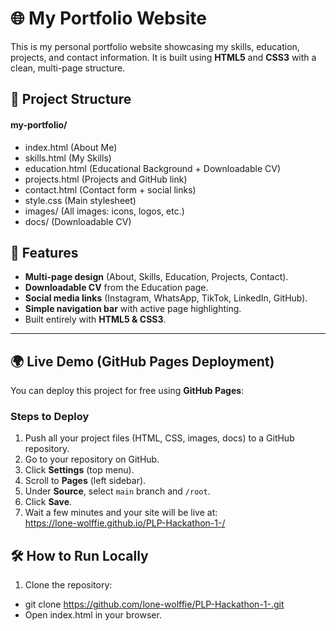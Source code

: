 # 🌐 My Portfolio Website  

This is my personal portfolio website showcasing my skills, education, projects, and contact information. It is built using **HTML5** and **CSS3** with a clean, multi-page structure.  

## 📂 Project Structure  
#### my-portfolio/
- index.html (About Me)
- skills.html (My Skills)
- education.html (Educational Background + Downloadable CV)
- projects.html (Projects and GitHub link)
- contact.html (Contact form + social links)
- style.css (Main stylesheet)
- images/ (All images: icons, logos, etc.)
- docs/ (Downloadable CV)

## 🚀 Features  
- **Multi-page design** (About, Skills, Education, Projects, Contact).  
- **Downloadable CV** from the Education page.  
- **Social media links** (Instagram, WhatsApp, TikTok, LinkedIn, GitHub).  
- **Simple navigation bar** with active page highlighting.  
- Built entirely with **HTML5 & CSS3**.  

---

## 🌍 Live Demo (GitHub Pages Deployment)  
You can deploy this project for free using **GitHub Pages**:  

### **Steps to Deploy**  
1. Push all your project files (HTML, CSS, images, docs) to a GitHub repository.  
2. Go to your repository on GitHub.  
3. Click **Settings** (top menu).  
4. Scroll to **Pages** (left sidebar).  
5. Under **Source**, select `main` branch and `/root`.  
6. Click **Save**.  
7. Wait a few minutes and your site will be live at:  
https://lone-wolffie.github.io/PLP-Hackathon-1-/


## 🛠️ How to Run Locally  
1. Clone the repository: 
- git clone https://github.com/lone-wolffie/PLP-Hackathon-1-.git
- Open index.html in your browser.
